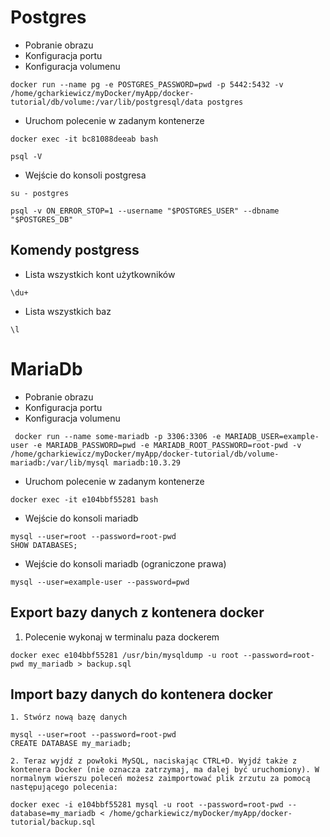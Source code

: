 # Postgres
* Pobranie obrazu 
* Konfiguracja portu
* Konfiguracja volumenu
```shell
docker run --name pg -e POSTGRES_PASSWORD=pwd -p 5442:5432 -v /home/gcharkiewicz/myDocker/myApp/docker-tutorial/db/volume:/var/lib/postgresql/data postgres

```
* Uruchom polecenie w zadanym kontenerze
```shell
docker exec -it bc81088deeab bash 
```

```shell
psql -V
```
* Wejście do konsoli postgresa
```shell
su - postgres

psql -v ON_ERROR_STOP=1 --username "$POSTGRES_USER" --dbname "$POSTGRES_DB"
```


## Komendy postgress 
* Lista wszystkich kont użytkowników
```shell
\du+
```
* Lista wszystkich baz 
```shell
\l
```

# MariaDb
* Pobranie obrazu 
* Konfiguracja portu
* Konfiguracja volumenu

```shell
 docker run --name some-mariadb -p 3306:3306 -e MARIADB_USER=example-user -e MARIADB_PASSWORD=pwd -e MARIADB_ROOT_PASSWORD=root-pwd -v /home/gcharkiewicz/myDocker/myApp/docker-tutorial/db/volume-mariadb:/var/lib/mysql mariadb:10.3.29

```

* Uruchom polecenie w zadanym kontenerze
```shell
docker exec -it e104bbf55281 bash 
```
* Wejście do konsoli mariadb
```shell
mysql --user=root --password=root-pwd
SHOW DATABASES;
```
* Wejście do konsoli mariadb (ograniczone prawa)
```shell
mysql --user=example-user --password=pwd
```
## Export bazy danych z kontenera docker
1. Polecenie wykonaj w terminalu paza dockerem
```shell
docker exec e104bbf55281 /usr/bin/mysqldump -u root --password=root-pwd my_mariadb > backup.sql
```

## Import bazy danych do kontenera docker
```shell
1. Stwórz nową bazę danych

mysql --user=root --password=root-pwd
CREATE DATABASE my_mariadb;

2. Teraz wyjdź z powłoki MySQL, naciskając CTRL+D. Wyjdź także z kontenera Docker (nie oznacza zatrzymaj, ma dalej być uruchomiony). W normalnym wierszu poleceń możesz zaimportować plik zrzutu za pomocą następującego polecenia:

docker exec -i e104bbf55281 mysql -u root --password=root-pwd --database=my_mariadb < /home/gcharkiewicz/myDocker/myApp/docker-tutorial/backup.sql
```